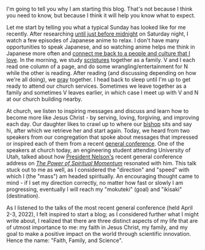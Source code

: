 I'm going to tell you why I am starting this blog. That's not because I think you need to know, but because I think it will help you know what to expect.

Let me start by telling you what a typical Sunday has looked like for me recently. After researching
    <a href="#" data-toggle="tooltip" data-original-title="I don't work on Sundays as part of my personal efforts to keep the Sabbath day holy.">
until just before midnight</a> on Saturday night, I watch a few episodes of Japanese anime to relax. I don't have many opportunities to speak Japanese, and so watching anime helps me think in Japanese more often and <a href="#" data-toggle="tooltip" data-original-title="I served as a representative of Jesus Christ as a full-time missionary for two years in Japan from 2013 to 2015.">
connect me back to a people and culture that I love</a>. In the morning, we study <a href="https://www.churchofjesuschrist.org/study/scriptures?lang=eng&platform=web" data-toggle="tooltip" data-original-title="">
scriptures</a> together as a family. V and I each read one column of a page, and do some wrangling/entertainment for N while the other is reading. After reading (and discussing depending on how we're all doing), we
    <a href="" data-toggle="tooltip" data-original-title="Prayer is a conversation with God, during which we can express gratitude and ask for help and guidance in our lives.">
pray</a> together. I head back to sleep until I'm up to get ready to attend our church services. Sometimes we leave together as a family and sometimes V leaves earlier, in which case I meet up with V and N at our church building nearby.

At church, we listen to inspiring messages and discuss and learn how to become more like Jesus Christ - by serving, loving, forgiving, and improving each day. Our daughter likes to crawl up to where our <a href="https://www.churchofjesuschrist.org/comeuntochrist/belong/a-place-for-everyone/a-church-of-volunteers" data-toggle="tooltip" data-original-title="A bishop is the leader of a congregration who makes sure that people's needs are met. A bishop serves on a volunteer basis, and the assignment to be bishop, as with other assignments in the church, rotates periodically.">
bishop</a> sits and say hi, after which we retrieve her and start again. Today, we heard from two speakers from our congregation that spoke about messages that impressed or inspired each of them from a recent
    <a href="https://www.churchofjesuschrist.org/comeuntochrist/article/general-conference-gods-word-for-today" data-toggle="tooltip" data-original-title="General conference is a global, bi-annual broadcast of <q>talks from religious leaders and performances of sacred music</q> where we <q>hear from modern-day prophets about God's message for us today</q>.">
general conference</a>. One of the speakers at church today, an engineering student attending University of Utah, talked about how
    <a href="https://www.churchofjesuschrist.org/comeuntochrist/believe/restoration/god-speaks-to-us-through-prophets" data-toggle="tooltip" data-original-title="President Nelson is the prophet and President of The Church of Jesus Christ of Latter-day Saints (2018-present)">
President Nelson's</a> recent general conference address on [_The Power of Spiritual Momentum_](https://www.churchofjesuschrist.org/study/general-conference/2022/04/47nelson) resonated with him. This talk stuck out to me as well, as I considered the "direction" and "speed" with which I (the "mass") am headed spiritually. An encouraging thought came to mind - if I set my direction correctly, no matter how fast or slowly I am progressing, eventually I will reach my "mokuteki" (goal) and "ikisaki" (destination).

As I listened to the talks of the most recent general conference (held April 2-3, 2022), I felt inspired to start a blog; as I considered further what I might write about, I realized that there are three distinct aspects of my life that are of utmost importance to me: my faith in Jesus Christ, my family, and my goal to make a positive impact on the world through scientific innovation. Hence the name: "Faith, Family, and Science".